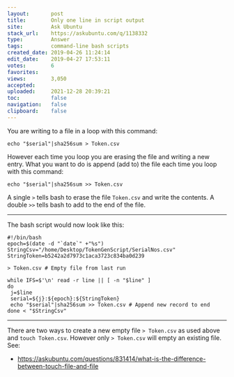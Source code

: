 ```yaml
---
layout:       post
title:        Only one line in script output
site:         Ask Ubuntu
stack_url:    https://askubuntu.com/q/1138332
type:         Answer
tags:         command-line bash scripts
created_date: 2019-04-26 11:24:14
edit_date:    2019-04-27 17:53:11
votes:        6
favorites:    
views:        3,050
accepted:     
uploaded:     2021-12-28 20:39:21
toc:          false
navigation:   false
clipboard:    false
---
```


You are writing to a file in a loop with this command:

``` 
echo "$serial"|sha256sum > Token.csv

```

However each time you loop you are erasing the file and writing a new entry. What you want to do is append (add to) the file each time you loop with this command:

``` 
echo "$serial"|sha256sum >> Token.csv

```

A single `>` tells bash to erase the file `Token.csv` and write the contents. A double `>>` tells bash to add to the end of the file.


----------

The bash script would now look like this:

``` 
#!/bin/bash
epoch=$(date -d "`date`" +"%s")
StringCsv="/home/Desktop/TokenGenScript/SerialNos.csv"
StringToken=b5242a2d7973c1aca3723c834ba0d239

> Token.csv # Empty file from last run

while IFS=$'\n' read -r line || [ -n "$line" ]
do
 j=$line
 serial=${j}:${epoch}:${StringToken}
 echo "$serial"|sha256sum >> Token.csv # Append new record to end
done < "$StringCsv"

```


----------


There are two ways to create a new empty file `> Token.csv` as used above and `touch Token.csv`. However only `> Token.csv` will empty an existing file. See:

- https://askubuntu.com/questions/831414/what-is-the-difference-between-touch-file-and-file
